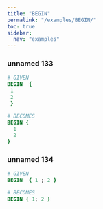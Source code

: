 ```yaml
---
title: "BEGIN"
permalink: "/examples/BEGIN/"
toc: true
sidebar:
  nav: "examples"
---
```


### unnamed 133
```ruby
# GIVEN
BEGIN  { 
 1 
 2 
 }
```
```ruby
# BECOMES
BEGIN {
  1
  2
}
```
### unnamed 134
```ruby
# GIVEN
BEGIN  { 1 ; 2 }
```
```ruby
# BECOMES
BEGIN { 1; 2 }
```
